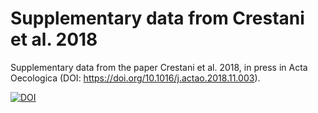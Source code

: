 # Supplementary data from Crestani et al. 2018

Supplementary data from the paper Crestani et al. 2018, in press in Acta Oecologica (DOI: https://doi.org/10.1016/j.actao.2018.11.003).

<a href="https://doi.org/10.5281/zenodo.1487593"><img src="https://zenodo.org/badge/DOI/10.5281/zenodo.1487593.svg" alt="DOI"></a>

